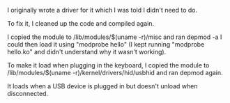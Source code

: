 I originally wrote a driver for it which I was told I didn't need to do.

To fix it, I cleaned up the code and compiled again.

I copied the module to /lib/modules/$(uname -r)/misc and ran depmod -a
I could then load it using "modprobe hello" (I kept running "modprobe hello.ko" and didn't understand why it wasn't working).

To make it load when plugging in the keyboard, I copied the module to /lib/modules/$(uname -r)/kernel/drivers/hid/usbhid and ran depmod again.

It loads when a USB device is plugged in but doesn't unload when disconnected.
